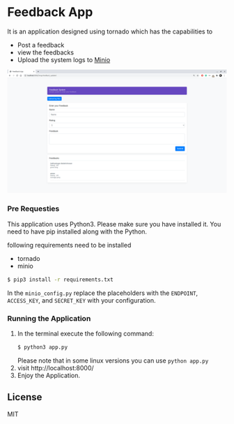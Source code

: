 # Feedback App
It is an application designed using tornado which has the capabilities to
- Post a feedback
- view the feedbacks
- Upload the system logs to [Minio](https://www.minio.io/)

![](/static/images/ss.png)

### Pre Requesties
This application uses Python3. Please make sure you have installed it.
You need to have pip installed along with the Python.

following requirements need to be installed
- tornado
- minio

```sh
$ pip3 install -r requirements.txt
```

In the `minio_config.py` replace the placeholders with the  `ENDPOINT`, `ACCESS_KEY`, and `SECRET_KEY` with your configuration. 

### Running the Application
1. In the terminal execute the following command:
    ```sh
    $ python3 app.py 
    ```
   Please note that  in some linux versions you can use   `python app.py `  
2. visit   http://localhost:8000/  
3. Enjoy the Application. 

License
----
MIT